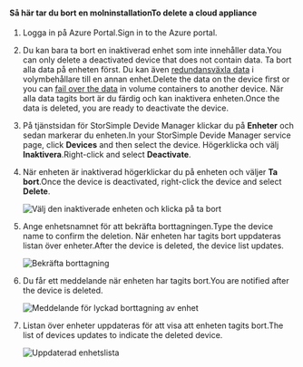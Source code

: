 #### <a name="to-delete-a-cloud-appliance"></a><span data-ttu-id="b0e98-101">Så här tar du bort en molninstallation</span><span class="sxs-lookup"><span data-stu-id="b0e98-101">To delete a cloud appliance</span></span>

1. <span data-ttu-id="b0e98-102">Logga in på Azure Portal.</span><span class="sxs-lookup"><span data-stu-id="b0e98-102">Sign in to the Azure portal.</span></span>
2. <span data-ttu-id="b0e98-103">Du kan bara ta bort en inaktiverad enhet som inte innehåller data.</span><span class="sxs-lookup"><span data-stu-id="b0e98-103">You can only delete a deactivated device that does not contain data.</span></span> <span data-ttu-id="b0e98-104">Ta bort alla data på enheten först. Du kan även [redundansväxla data](../articles/storsimple/storsimple-8000-device-failover-cloud-appliance.md) i volymbehållare till en annan enhet.</span><span class="sxs-lookup"><span data-stu-id="b0e98-104">Delete the data on the device first or you can [fail over the data](../articles/storsimple/storsimple-8000-device-failover-cloud-appliance.md) in volume containers to another device.</span></span> <span data-ttu-id="b0e98-105">När alla data tagits bort är du färdig och kan inaktivera enheten.</span><span class="sxs-lookup"><span data-stu-id="b0e98-105">Once the data is deleted, you are ready to deactivate the device.</span></span>
3. <span data-ttu-id="b0e98-106">På tjänstsidan för StorSimple Devide Manager klickar du på **Enheter** och sedan markerar du enheten.</span><span class="sxs-lookup"><span data-stu-id="b0e98-106">In your StorSimple Devide Manager service page, click **Devices** and then select the device.</span></span> <span data-ttu-id="b0e98-107">Högerklicka och välj **Inaktivera**.</span><span class="sxs-lookup"><span data-stu-id="b0e98-107">Right-click and select **Deactivate**.</span></span>
4. <span data-ttu-id="b0e98-108">När enheten är inaktiverad högerklickar du på enheten och väljer **Ta bort**.</span><span class="sxs-lookup"><span data-stu-id="b0e98-108">Once the device is deactivated, right-click the device and select **Delete**.</span></span>

    ![Välj den inaktiverade enheten och klicka på ta bort](./media/storsimple-8000-delete-cloud-appliance/delete-cloud-appliance1.png)

5. <span data-ttu-id="b0e98-110">Ange enhetsnamnet för att bekräfta borttagningen.</span><span class="sxs-lookup"><span data-stu-id="b0e98-110">Type the device name to confirm the deletion.</span></span> <span data-ttu-id="b0e98-111">När enheten har tagits bort uppdateras listan över enheter.</span><span class="sxs-lookup"><span data-stu-id="b0e98-111">After the device is deleted, the device list updates.</span></span>

    ![Bekräfta borttagning](./media/storsimple-8000-delete-cloud-appliance/delete-cloud-appliance2.png)

6. <span data-ttu-id="b0e98-113">Du får ett meddelande när enheten har tagits bort.</span><span class="sxs-lookup"><span data-stu-id="b0e98-113">You are notified after the device is deleted.</span></span>

    ![Meddelande för lyckad borttagning av enhet](./media/storsimple-8000-delete-cloud-appliance/delete-cloud-appliance4.png)

7. <span data-ttu-id="b0e98-115">Listan över enheter uppdateras för att visa att enheten tagits bort.</span><span class="sxs-lookup"><span data-stu-id="b0e98-115">The list of devices updates to indicate the deleted device.</span></span>

    ![Uppdaterad enhetslista](./media/storsimple-8000-delete-cloud-appliance/delete-cloud-appliance5.png)
